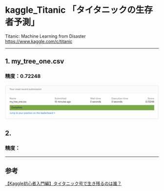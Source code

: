 # kaggle_Titanic 「タイタニックの生存者予測」  
Titanic: Machine Learning from Disaster  
https://www.kaggle.com/c/titanic  

---

## 1. my_tree_one.csv  
### 精度：0.72248  

![結果その1](./image/clip1.png)  

## 2.
### 精度：

---

## 参考
[【Kaggle初心者入門編】タイタニック号で生き残るのは誰？](https://www.codexa.net/kaggle-titanic-beginner/)   

